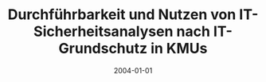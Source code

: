 ---
abstract: ''
authors:
- Andreas Ehringfeld
date: '2004-01-01'
featured: false
links:
- name: Publik
  url: https://publik.tuwien.ac.at/showentry.php?ID=138843&lang=2
publication_types:
- '7'
publishDate: '2004-01-01'
title: Durchführbarkeit und Nutzen von IT-Sicherheitsanalysen nach IT-Grundschutz
  in KMUs
url_pdf: ''
---